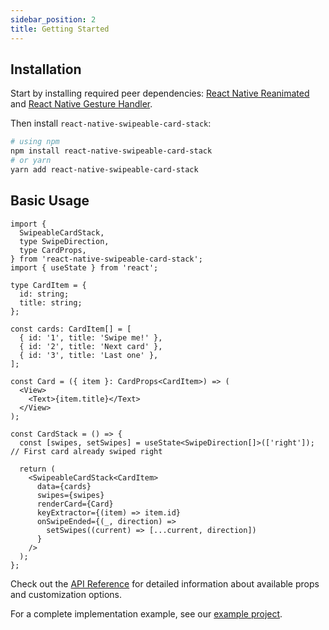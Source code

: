 ```yaml
---
sidebar_position: 2
title: Getting Started
---
```


## Installation

Start by installing required peer dependencies: [React Native Reanimated](https://docs.swmansion.com/react-native-reanimated/docs/fundamentals/getting-started/) and [React Native Gesture Handler](https://docs.swmansion.com/react-native-gesture-handler/docs/fundamentals/installation).

Then install `react-native-swipeable-card-stack`:

```bash
# using npm
npm install react-native-swipeable-card-stack
# or yarn
yarn add react-native-swipeable-card-stack
```

## Basic Usage

```tsx
import {
  SwipeableCardStack,
  type SwipeDirection,
  type CardProps,
} from 'react-native-swipeable-card-stack';
import { useState } from 'react';

type CardItem = {
  id: string;
  title: string;
};

const cards: CardItem[] = [
  { id: '1', title: 'Swipe me!' },
  { id: '2', title: 'Next card' },
  { id: '3', title: 'Last one' },
];

const Card = ({ item }: CardProps<CardItem>) => (
  <View>
    <Text>{item.title}</Text>
  </View>
);

const CardStack = () => {
  const [swipes, setSwipes] = useState<SwipeDirection[]>(['right']); // First card already swiped right

  return (
    <SwipeableCardStack<CardItem>
      data={cards}
      swipes={swipes}
      renderCard={Card}
      keyExtractor={(item) => item.id}
      onSwipeEnded={(_, direction) =>
        setSwipes((current) => [...current, direction])
      }
    />
  );
};
```

Check out the [API Reference](./api) for detailed information about available props and customization options.

For a complete implementation example, see our [example project](https://github.com/antoine-cottineau/react-native-swipeable-card-stack/tree/main/example).
